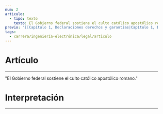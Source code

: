 ```yaml
---
num: 2
articulo:
  - tipo: texto
    texto: El Gobierno federal sostiene el culto católico apostólico romano.
previo: "[[Capítulo 1, Declaraciones derechos y garantías|Capítulo 1, Declaraciones derechos y garantías]]"
tags:
  - carrera/ingeniería-electrónica/legal/articulo
---
```

# Artículo
---
"El Gobierno federal sostiene el culto católico apostólico romano."

# Interpretación
---
